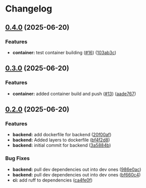 # Changelog

## [0.4.0](https://github.com/chris-jelly/devops-study-app/compare/backend-v0.3.0...backend-v0.4.0) (2025-06-20)


### Features

* **container:** test container building ([#16](https://github.com/chris-jelly/devops-study-app/issues/16)) ([103ab3c](https://github.com/chris-jelly/devops-study-app/commit/103ab3cf3eade0c3e83ee75d9be8889847c5d5bb))

## [0.3.0](https://github.com/chris-jelly/devops-study-app/compare/backend-v0.2.0...backend-v0.3.0) (2025-06-20)


### Features

* **container:** added container build and push ([#13](https://github.com/chris-jelly/devops-study-app/issues/13)) ([aade767](https://github.com/chris-jelly/devops-study-app/commit/aade767dd215b814c6965bcf152554f1ae807eb7))

## [0.2.0](https://github.com/chris-jelly/devops-study-app/compare/backend-v0.1.0...backend-v0.2.0) (2025-06-20)


### Features

* **backend:** add dockerfile for backend ([20f00af](https://github.com/chris-jelly/devops-study-app/commit/20f00aff3d59b3564d9144fa48f2b81ddcc4b490))
* **backend:** Added layers to dockerfile ([bf4f2d8](https://github.com/chris-jelly/devops-study-app/commit/bf4f2d843af49ad60b1382ddbd3da85d9255ae5a))
* **backend:** initial commit for backend ([3a5884b](https://github.com/chris-jelly/devops-study-app/commit/3a5884bf1dc1825fd88489ac0fc7ba4439631f92))


### Bug Fixes

* **backend:** pull dev dependencies out into dev ones ([986e0ac](https://github.com/chris-jelly/devops-study-app/commit/986e0aca3e4992f14aa1b2939f7941a1ed3e3538))
* **backend:** pull dev dependencies out into dev ones ([bf660c4](https://github.com/chris-jelly/devops-study-app/commit/bf660c44a2945c4426659b5f343869d58bda2a22))
* **ci:** add ruff to dependencies ([ca4fe0f](https://github.com/chris-jelly/devops-study-app/commit/ca4fe0f9d7948d4f4f72d7ecd5f59e6d8113fc76))
